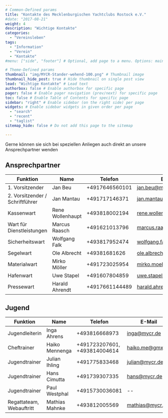 ```yaml
---
# Common-Defined params
title: "Kontakte des Mecklenburgischen Yachtclubs Rostock e.V."
#date: "2017-08-21"
weight: 4
description: "Wichtige Kontakte"
categories:
  - "Vereinsleben"
tags:
  - "Information"
  - "Verein"
  - "Kontakte"
#menu: ["side", "footer"] # Optional, add page to a menu. Options: main, side, footer

# Theme-Defined params
thumbnail: "img/MYCR-Stander-wehend-100.png" # Thumbnail image
thumbnail_hide_post: true # Hide thumbnail on single post view
lead: "Wichtige Kontakte" # Lead text
authorbox: false # Enable authorbox for specific page
pager: false # Enable pager navigation (prev/next) for specific page
toc: false # Enable Table of Contents for specific page
sidebar: "right" # Enable sidebar (on the right side) per page
widgets: # Enable sidebar widgets in given order per page
  - "search"
  - "recent"
  - "taglist"
sitemap_hide: false # Do not add this page to the sitemap

---
```

Gerne können sie sich bei speziellen Anliegen auch direkt an unsere Ansprechpartner wenden

## Ansprechpartner
| Funktion        | Name    | Telefon | E-Mail |
| ----------------| ------- |------ |------ |
| 1. Vorsitzender | Jan Beu | +4917646560101 | jan.beu@mycr.de |
| 2. Vorsitzender / Schriftführer | Jan Mantau | +491717146371 | jan.mantau@mycr.de |
| Kassenwart | Rene Wollenhaupt |	+493818002194 |	rene.wollenhaupt@mycr.de
| Wart für Dienstleistungen | Marcus Raasch | +491621013796 |marcus.raasch@mycr.de |
| Sicherheitswart | Wolfgang Falk | +493817952474 |	wolfgang.falk@mycr.de |
| Segelwart |	Ole Albrecht | +49381681626 |	ole.albrecht@mycr.de |
| Materialwart | Mirko Möller | +491723025954 |	mirko.moeller@mycr.de |
| Hafenwart | Uwe Stapel | +491607804859 | uwe.stapel@mycr.de
| Pressewart | Harald Ahrendt | +4917661144489 | harald.ahrendt@mycr.de | 

## Jugend
| Funktion        | Name    | Telefon | E-Mail |
| ----------------| ------- |------ |------ |
| Jugendleiterin | Inga Ahrens | +493816668973 | inga@mycr.de |
| Cheftrainer | Haiko Mennenga | +491723207601, +493814004614 |	haiko.me@gmx.de |
| Jugendtrainer |	Julian Ihling | +491775833468 |	julian@mycr.de |
| Jugendtrainer |	Hans Cimutta 	| +491739307335 |	hans@mycr.de |
| Jugendtrainer | Paul Westphal | +4915730036081 | -- 	|
| Regattateam, Webauftritt | Mathias Mahnke |	+493812005569 |	mathias@mycr.de |
